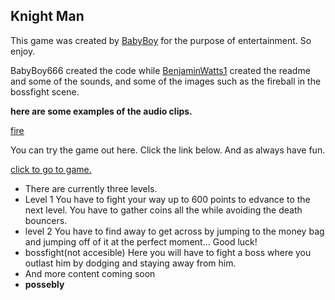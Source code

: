 Knight Man
-
This game was created by [BabyBoy](https://replit.com/@BabyBoy666) for the purpose of entertainment. So enjoy.
 
BabyBoy666 created the code while [BenjaminWatts1](https://replit.com/@BenjaminWatts1) created the readme and some of the sounds,
and some of the images such as the fireball in the bossfight scene.

**here are some examples of the audio clips.**

<a href=assets/fire.mp3>fire</a>

You can try the game out here. 
Click the link below.
And as always have fun.

[click to go to game.](https://knightman.elliotmassey.repl.co/)

- There are currently three levels.
- Level 1
You have to fight your way up to 600 points to edvance to the next level.
You have to gather coins all the while avoiding the death bouncers.
- level 2
You have to find away to get across by jumping to the money bag and jumping off of it at the perfect moment... Good luck!
- bossfight(not accesible)
Here you will have to fight a boss where you  outlast him by dodging and staying away from him.
- And more content coming soon
- **possebly**
